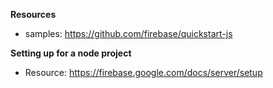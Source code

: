 **Resources**

* samples: https://github.com/firebase/quickstart-js

**Setting up for a node project**

* Resource: https://firebase.google.com/docs/server/setup



